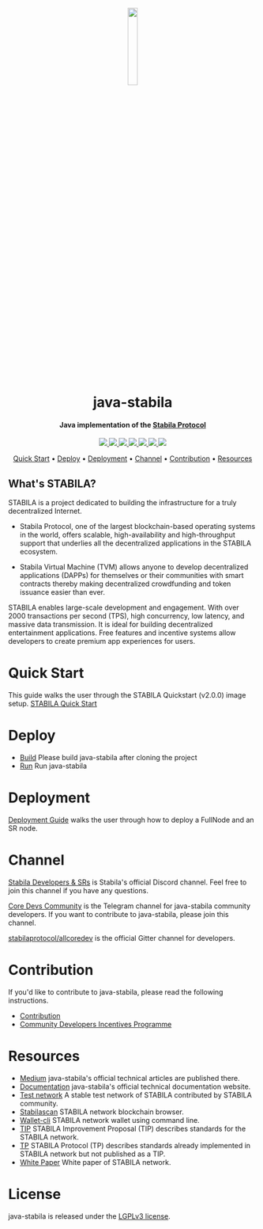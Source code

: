 <h1 align="center">
  <br>
  <img width=20% src="https://github.com/stabilaprotocol/wiki/blob/master/images/java-stabila.jpg?raw=true">
  <br>
  java-stabila
  <br>
</h1>

<h4 align="center">
  Java implementation of the <a href="https://stabila.network">Stabila Protocol</a>
</h4>


<p align="center">
  <a href="https://gitter.im/stabilaprotocol/allcoredev">
    <img src="https://camo.githubusercontent.com/da2edb525cde1455a622c58c0effc3a90b9a181c/68747470733a2f2f6261646765732e6769747465722e696d2f4a6f696e253230436861742e737667">
  </a>

  <a href="https://travis-ci.org/stabilaprotocol/java-stabila">
    <img src="https://travis-ci.org/stabilaprotocol/java-stabila.svg?branch=develop">
  </a>

  <a href="https://codecov.io/gh/stabilaprotocol/java-stabila">
    <img src="https://codecov.io/gh/stabilaprotocol/java-stabila/branch/develop/graph/badge.svg" />
  </a>

  <a href="https://github.com/stabilaprotocol/java-stabila/issues">
    <img src="https://img.shields.io/github/issues/stabilaprotocol/java-stabila.svg">
  </a>

  <a href="https://github.com/stabilaprotocol/java-stabila/pulls">
    <img src="https://img.shields.io/github/issues-pr/stabilaprotocol/java-stabila.svg">
  </a>

  <a href="https://github.com/stabilaprotocol/java-stabila/graphs/contributors">
    <img src="https://img.shields.io/github/contributors/stabilaprotocol/java-stabila.svg">
  </a>

  <a href="LICENSE">
    <img src="https://img.shields.io/github/license/stabilaprotocol/java-stabila.svg">
  </a>
</p>

<p align="center">
  <a href="#quick-start">Quick Start</a> •
  <a href="#deploy">Deploy</a> •
  <a href="#Deployment">Deployment</a> •
  <a href="#Channel">Channel</a> •
  <a href="#Contribution">Contribution</a> •
  <a href="#Resources">Resources</a>
</p>

## What's STABILA?

STABILA is a project dedicated to building the infrastructure for a truly decentralized Internet.

* Stabila Protocol, one of the largest blockchain-based operating systems in the world, offers scalable, high-availability and high-throughput support that underlies all the decentralized applications in the STABILA ecosystem.

* Stabila Virtual Machine (TVM) allows anyone to develop decentralized applications (DAPPs) for themselves or their communities with smart contracts thereby making decentralized crowdfunding and token issuance easier than ever.

STABILA enables large-scale development and engagement. With over 2000 transactions per second (TPS), high concurrency, low latency, and massive data transmission. It is ideal for building decentralized entertainment applications. Free features and incentive systems allow developers to create premium app experiences for users.

# Quick Start
This guide walks the user through the STABILA Quickstart (v2.0.0) image setup.
[STABILA Quick Start](./quickstart.md)

# Deploy
* [Build](./build.md) Please build java-stabila after cloning the project
* [Run](./run.md) Run java-stabila

# Deployment
[Deployment Guide](https://stabilaprotocol.github.io/documentation-en/developers/deployment/)
 walks the user through how to deploy a FullNode and an SR node.

# Channel
[Stabila Developers & SRs](https://discord.gg/hqKvyAM) is Stabila's official Discord channel. Feel free to join this channel if you have any questions.

[Core Devs Community](https://t.me/stabilacoredevscommunity) is the Telegram channel for java-stabila community developers. If you want to contribute to java-stabila, please join this channel.

[stabilaprotocol/allcoredev](https://gitter.im/stabilaprotocol/allcoredev) is the official Gitter channel for developers.

# Contribution
If you'd like to contribute to java-stabila, please read the following instructions.

- [Contribution](./CONTRIBUTING.md)
- [Community Developers Incentives Programme](./CONTRIBUTING.md#community-developers-incentives-programme)

# Resources
* [Medium](https://medium.com/@coredevs) java-stabila's official technical articles are published there.
* [Documentation](https://stabilaprotocol.github.io/documentation-en/introduction/) java-stabila's official technical documentation website.
* [Test network](http://nileex.io/) A stable test network of STABILA contributed by STABILA community.
* [Stabilascan](https://stabilascan.org/#/) STABILA network blockchain browser.
* [Wallet-cli](https://github.com/stabilaprotocol/wallet-cli) STABILA network wallet using command line.
* [TIP](https://github.com/stabilaprotocol/tips) STABILA Improvement Proposal (TIP) describes standards for the STABILA network.
* [TP](https://github.com/stabilaprotocol/tips/tree/master/tp) STABILA Protocol (TP) describes standards already implemented in STABILA network but not published as a TIP.
* [White Paper](https://stabila.network/resources?lng=&name=1) White paper of STABILA network.

# License
java-stabila is released under the [LGPLv3 license](https://github.com/stabilaprotocol/java-stabila/blob/master/LICENSE).